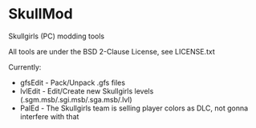 SkullMod
========

Skullgirls (PC) modding tools

All tools are under the BSD 2-Clause License, see LICENSE.txt

Currently:
* gfsEdit - Pack/Unpack .gfs files
* lvlEdit - Edit/Create new Skullgirls levels (.sgm.msb/.sgi.msb/.sga.msb/.lvl)
* PalEd - The Skullgirls team is selling player colors as DLC, not gonna interfere with that
